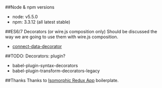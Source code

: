 ##Node & npm versions
+ node: v5.5.0
+ npm: 3.3.12
(all latest stable)

##ES6/7 Decorators (or wire.js composition only)
Should be discussed the way we are going to use them with wire.js composition.
+ [connect-data-decorator](https://github.com/designeng/connect-data-decorator)

##TODO:
Decorators: plugin?
+ babel-plugin-syntax-decorators
+ babel-plugin-transform-decorators-legacy

##Thanks
Thanks to [Isomorphic Redux App](https://github.com/caljrimmer/isomorphic-redux-app) boilerplate.